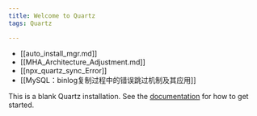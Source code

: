 ```yaml
---
title: Welcome to Quartz
tags: Quartz

---
```


- [[auto_install_mgr.md]]
- [[MHA_Architecture_Adjustment.md]]
- [[npx_quartz_sync_Error]]
- [[MySQL：binlog复制过程中的错误跳过机制及其应用]]


This is a blank Quartz installation.
See the [documentation](https://quartz.jzhao.xyz) for how to get started.
